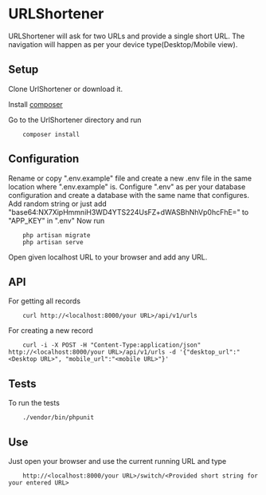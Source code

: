 # URLShortener

URLShortener will ask for two URLs and provide a single short URL. The navigation will happen as per your device type(Desktop/Mobile view).

## Setup

Clone UrlShortener or download it.

Install [composer](https://getcomposer.org/doc/00-intro.md)

Go to the UrlShortener directory and run
```
    composer install
```
## Configuration

Rename or copy  ".env.example" file and create a new .env file in the same location where ".env.example" is.
Configure ".env" as per your database configuration and create a database with the same name that configures.
Add random string or just add "base64:NX7XipHmmniH3WD4YTS224UsFZ+dWASBhNhVp0hcFhE=" to "APP_KEY" in ".env"
Now run
```
    php artisan migrate
    php artisan serve
```

Open given localhost URL to your browser and add any URL.

## API

For getting all records
```
    curl http://<localhost:8000/your URL>/api/v1/urls
```

For creating a new record
```
    curl -i -X POST -H "Content-Type:application/json" http://<localhost:8000/your URL>/api/v1/urls -d '{"desktop_url":"<Desktop URL>", "mobile_url":"<mobile URL>"}'
```

## Tests

To run the tests
```
    ./vendor/bin/phpunit
```

## Use

Just open your browser and use the current running URL and type
```
    http://<localhost:8000/your URL>/switch/<Provided short string for your entered URL>
```
